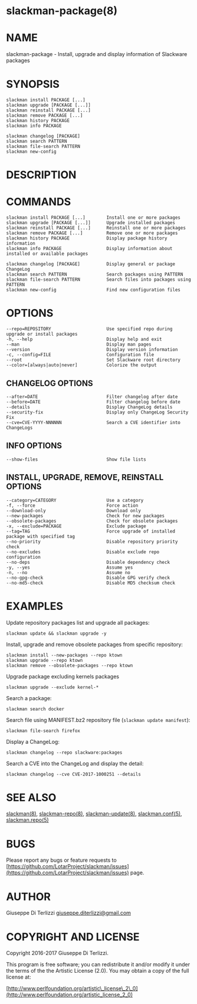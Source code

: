 # slackman-package(8)
# NAME

slackman-package - Install, upgrade and display information of Slackware packages

# SYNOPSIS

    slackman install PACKAGE [...]
    slackman upgrade [PACKAGE [...]]
    slackman reinstall PACKAGE [...]
    slackman remove PACKAGE [...]
    slackman history PACKAGE
    slackman info PACKAGE

    slackman changelog [PACKAGE]
    slackman search PATTERN
    slackman file-search PATTERN
    slackman new-config

# DESCRIPTION

# COMMANDS

    slackman install PACKAGE [...]        Install one or more packages
    slackman upgrade [PACKAGE [...]]      Upgrade installed packages
    slackman reinstall PACKAGE [...]      Reinstall one or more packages
    slackman remove PACKAGE [...]         Remove one or more packages
    slackman history PACKAGE              Display package history information
    slackman info PACKAGE                 Display information about installed or available packages

    slackman changelog [PACKAGE]          Display general or package ChangeLog
    slackman search PATTERN               Search packages using PATTERN
    slackman file-search PATTERN          Search files into packages using PATTERN
    slackman new-config                   Find new configuration files

# OPTIONS

    --repo=REPOSITORY                     Use specified repo during upgrade or install packages
    -h, --help                            Display help and exit
    --man                                 Display man pages
    --version                             Display version information
    -c, --config=FILE                     Configuration file
    --root                                Set Slackware root directory
    --color=[always|auto|never]           Colorize the output

## CHANGELOG OPTIONS

    --after=DATE                          Filter changelog after date
    --before=DATE                         Filter changelog before date
    --details                             Display ChangeLog details
    --security-fix                        Display only ChangeLog Security Fix
    --cve=CVE-YYYY-NNNNNN                 Search a CVE identifier into ChangeLogs

## INFO OPTIONS

    --show-files                          Show file lists

## INSTALL, UPGRADE, REMOVE, REINSTALL OPTIONS

    --category=CATEGORY                   Use a category
    -f, --force                           Force action
    --download-only                       Download only
    --new-packages                        Check for new packages
    --obsolete-packages                   Check for obsolete packages
    -x, --exclude=PACKAGE                 Exclude package
    --tag=TAG                             Force upgrade of installed package with specified tag
    --no-priority                         Disable repository priority check
    --no-excludes                         Disable exclude repo configuration
    --no-deps                             Disable dependency check
    -y, --yes                             Assume yes
    -n, --no                              Assume no
    --no-gpg-check                        Disable GPG verify check
    --no-md5-check                        Disable MD5 checksum check

# EXAMPLES

Update repository packages list and upgrade all packages:

    slackman update && slackman upgrade -y

Install, upgrade and remove obsolete packages from specific repository:

    slackman install --new-packages --repo ktown
    slackman upgrade --repo ktown
    slackman remove --obsolete-packages --repo ktown

Upgrade package excluding kernels packages

    slackman upgrade --exclude kernel-*

Search a package:

    slackman search docker

Search file using MANIFEST.bz2 repository file (`slackman update manifest`):

    slackman file-search firefox

Display a ChangeLog:

    slackman changelog --repo slackware:packages

Search a CVE into the ChangeLog and display the detail:

    slackman changelog --cve CVE-2017-1000251 --details

# SEE ALSO

[slackman(8)](../8/slackman.md), [slackman-repo(8)](../8/slackman-repo.md), [slackman-update(8)](../8/slackman-update.md), [slackman.conf(5)](../5/slackman.conf.md),
[slackman.repo(5)](../5/slackman.repo.md)

# BUGS

Please report any bugs or feature requests to 
[https://github.com/LotarProject/slackman/issues](https://github.com/LotarProject/slackman/issues) page.

# AUTHOR

Giuseppe Di Terlizzi <giuseppe.diterlizzi@gmail.com>

# COPYRIGHT AND LICENSE

Copyright 2016-2017 Giuseppe Di Terlizzi.

This program is free software; you can redistribute it and/or modify it
under the terms of the the Artistic License (2.0). You may obtain a
copy of the full license at:

[http://www.perlfoundation.org/artistic\_license\_2\_0](http://www.perlfoundation.org/artistic_license_2_0)
